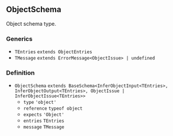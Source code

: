 ObjectSchema
------------

Object schema type.

### Generics

*   `TEntries` `extends ObjectEntries`
*   `TMessage` `extends ErrorMessage<ObjectIssue> | undefined`

### Definition

*   `ObjectSchema` `extends BaseSchema<InferObjectInput<TEntries>, InferObjectOutput<TEntries>, ObjectIssue | InferObjectIssue<TEntries>>`
    *   `type` `'object'`
    *   `reference` `typeof object`
    *   `expects` `'Object'`
    *   `entries` `TEntries`
    *   `message` `TMessage`